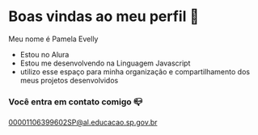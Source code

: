 # Boas vindas ao meu perfil 💙

Meu nome é Pamela Evelly

- Estou no Alura
- Estou me desenvolvendo na Linguagem Javascript
- utilizo esse espaço para minha organização e compartilhamento dos meus projetos desenvolvidos

 ### Você entra em contato comigo 📪

 00001106399602SP@al.educacao.sp.gov.br
 
